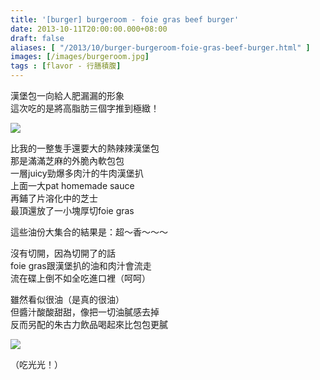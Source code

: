 ```yaml
---
title: '[burger] burgeroom - foie gras beef burger'
date: 2013-10-11T20:00:00.000+08:00
draft: false
aliases: [ "/2013/10/burger-burgeroom-foie-gras-beef-burger.html" ]
images: [/images/burgeroom.jpg]
tags : [flavor - 行膳積腹]
---
```


漢堡包一向給人肥漏漏的形象  
這次吃的是將高脂肪三個字推到極緻！  

![](/images/burgeroom.jpg)

比我的一整隻手還要大的熱辣辣漢堡包  
那是滿滿芝麻的外脆內軟包包  
一層juicy勁爆多肉汁的牛肉漢堡扒  
上面一大pat homemade sauce  
再鋪了片溶化中的芝士  
最頂還放了一小塊厚切foie gras  
  
這些油份大集合的結果是：超～香～～～  
  
沒有切開，因為切開了的話  
foie gras跟漢堡扒的油和肉汁會流走  
流在碟上倒不如全吃進口裡（呵呵）  
  
雖然看似很油（是真的很油）  
但醬汁酸酸甜甜，像把一切油膩感去掉  
反而另配的朱古力飲品喝起來比包包更膩  

![](/images/burgeroom1.jpg)

（吃光光！）
